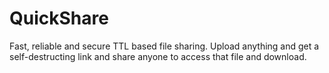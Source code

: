 # QuickShare
Fast, reliable and secure TTL based file sharing. Upload anything and get a self-destructing link and share anyone to access that file and download.
